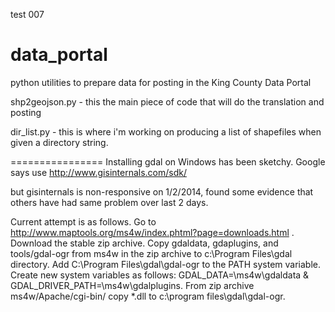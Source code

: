 test 007

data_portal
===========

python utilities to prepare data for posting in the King County Data Portal

shp2geojson.py - this the main piece of code that will do the translation and posting

dir_list.py - this is where i'm working on producing a list of shapefiles when given a directory string.

================
Installing gdal on Windows has been sketchy. Google says use http://www.gisinternals.com/sdk/

but gisinternals is non-responsive on 1/2/2014, found some evidence that others have had same problem over last 2 days.

Current attempt is as follows. Go to http://www.maptools.org/ms4w/index.phtml?page=downloads.html . 
Download the stable zip archive. Copy gdaldata, gdaplugins, and tools/gdal-ogr from ms4w in the zip archive 
to c:\Program Files\gdal directory. Add C:\Program Files\gdal\gdal-ogr to the PATH system variable. Create new 
system variables as follows: GDAL_DATA=\ms4w\gdaldata & GDAL_DRIVER_PATH=\ms4w\gdalplugins. From zip archive 
ms4w/Apache/cgi-bin/ copy *.dll to c:\program files\gdal\gdal-ogr. 

